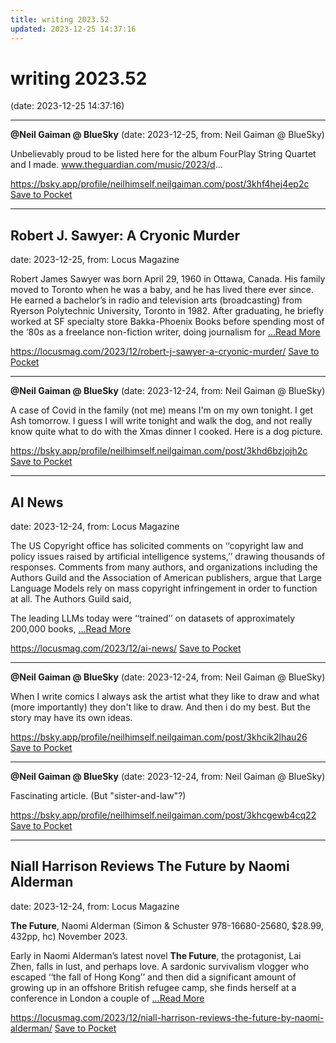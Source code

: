 ```yaml
---
title: writing 2023.52
updated: 2023-12-25 14:37:16
---
```


# writing 2023.52

(date: 2023-12-25 14:37:16)

---

**@Neil Gaiman @ BlueSky** (date: 2023-12-25, from: Neil Gaiman @ BlueSky)

Unbelievably proud to be listed here for the album FourPlay String Quartet and I made. www.theguardian.com/music/2023/d...

<span class="feed-item-link">
<a href="https://bsky.app/profile/neilhimself.neilgaiman.com/post/3khf4hej4ep2c">https://bsky.app/profile/neilhimself.neilgaiman.com/post/3khf4hej4ep2c</a> <a href="https://getpocket.com/save" class="pocket-btn" data-lang="en" data-save-url="https://bsky.app/profile/neilhimself.neilgaiman.com/post/3khf4hej4ep2c">Save to Pocket</a>
</span>

---

## Robert J. Sawyer: A Cryonic Murder

date: 2023-12-25, from: Locus Magazine

<p></p>
<p>Robert James Sawyer was born April 29, 1960 in Ottawa, Canada. His fam­ily moved to Toronto when he was a baby, and he has lived there ever since. He earned a bachelor’s in radio and televi­sion arts (broadcasting) from Ryerson Poly­technic University, Toronto in 1982. After graduating, he briefly worked at SF spe­cialty store Bakka-Phoenix Books before spending most of the ‘80s as a freelance non-fiction writer, doing journalism for  <a href="https://locusmag.com/2023/12/robert-j-sawyer-a-cryonic-murder/" class="read-more">...Read More </a></p>

<span class="feed-item-link">
<a href="https://locusmag.com/2023/12/robert-j-sawyer-a-cryonic-murder/">https://locusmag.com/2023/12/robert-j-sawyer-a-cryonic-murder/</a> <a href="https://getpocket.com/save" class="pocket-btn" data-lang="en" data-save-url="https://locusmag.com/2023/12/robert-j-sawyer-a-cryonic-murder/">Save to Pocket</a>
</span>

---

**@Neil Gaiman @ BlueSky** (date: 2023-12-24, from: Neil Gaiman @ BlueSky)

A case of Covid in the family (not me) means I'm on my own tonight. I get Ash tomorrow. I guess I will write tonight and walk the dog, and not really know quite what to do with the Xmas dinner I cooked. Here is a dog picture.

<span class="feed-item-link">
<a href="https://bsky.app/profile/neilhimself.neilgaiman.com/post/3khd6bzjojh2c">https://bsky.app/profile/neilhimself.neilgaiman.com/post/3khd6bzjojh2c</a> <a href="https://getpocket.com/save" class="pocket-btn" data-lang="en" data-save-url="https://bsky.app/profile/neilhimself.neilgaiman.com/post/3khd6bzjojh2c">Save to Pocket</a>
</span>

---

## AI News

date: 2023-12-24, from: Locus Magazine

<p>The US Copyright office has solicited comments on ‘‘copyright law and policy issues raised by artificial intelligence systems,’’ drawing thousands of responses. Comments from many authors, and organizations including the Authors Guild and the Association of American publishers, argue that Large Language Models rely on mass copyright infringement in order to function at all. The Authors Guild said,</p>
<p>The leading LLMs today were ‘‘trained’’ on datasets of ap­proximately 200,000 books,  <a href="https://locusmag.com/2023/12/ai-news/" class="read-more">...Read More </a></p>

<span class="feed-item-link">
<a href="https://locusmag.com/2023/12/ai-news/">https://locusmag.com/2023/12/ai-news/</a> <a href="https://getpocket.com/save" class="pocket-btn" data-lang="en" data-save-url="https://locusmag.com/2023/12/ai-news/">Save to Pocket</a>
</span>

---

**@Neil Gaiman @ BlueSky** (date: 2023-12-24, from: Neil Gaiman @ BlueSky)

When I write comics I always ask the artist what they like to draw and what (more importantly) they don't like to draw. And then i do my best. But the story may have its own ideas.

<span class="feed-item-link">
<a href="https://bsky.app/profile/neilhimself.neilgaiman.com/post/3khcik2lhau26">https://bsky.app/profile/neilhimself.neilgaiman.com/post/3khcik2lhau26</a> <a href="https://getpocket.com/save" class="pocket-btn" data-lang="en" data-save-url="https://bsky.app/profile/neilhimself.neilgaiman.com/post/3khcik2lhau26">Save to Pocket</a>
</span>

---

**@Neil Gaiman @ BlueSky** (date: 2023-12-24, from: Neil Gaiman @ BlueSky)

Fascinating article. (But "sister-and-law"?)

<span class="feed-item-link">
<a href="https://bsky.app/profile/neilhimself.neilgaiman.com/post/3khcgewb4cq22">https://bsky.app/profile/neilhimself.neilgaiman.com/post/3khcgewb4cq22</a> <a href="https://getpocket.com/save" class="pocket-btn" data-lang="en" data-save-url="https://bsky.app/profile/neilhimself.neilgaiman.com/post/3khcgewb4cq22">Save to Pocket</a>
</span>

---

## Niall Harrison Reviews The Future by Naomi Alderman

date: 2023-12-24, from: Locus Magazine

<p><strong>The Future</strong>, Naomi Alderman (Simon &#38; Schuster 978-16680-25680, $28.99, 432pp, hc) November 2023.</p>
<p>Early in Naomi Alderman’s latest novel <strong>The Fu­ture</strong>, the protagonist, Lai Zhen, falls in lust, and perhaps love. A sardonic survivalism vlogger who escaped ‘‘the fall of Hong Kong’’ and then did a significant amount of growing up in an offshore British refugee camp, she finds herself at a confer­ence in London a couple of  <a href="https://locusmag.com/2023/12/niall-harrison-reviews-the-future-by-naomi-alderman/" class="read-more">...Read More </a></p>

<span class="feed-item-link">
<a href="https://locusmag.com/2023/12/niall-harrison-reviews-the-future-by-naomi-alderman/">https://locusmag.com/2023/12/niall-harrison-reviews-the-future-by-naomi-alderman/</a> <a href="https://getpocket.com/save" class="pocket-btn" data-lang="en" data-save-url="https://locusmag.com/2023/12/niall-harrison-reviews-the-future-by-naomi-alderman/">Save to Pocket</a>
</span>



<script type="text/javascript">!function(d,i){if(!d.getElementById(i)){var j=d.createElement("script");j.id=i;j.src="https://widgets.getpocket.com/v1/j/btn.js?v=1";var w=d.getElementById(i);d.body.appendChild(j);}}(document,"pocket-btn-js");</script>

